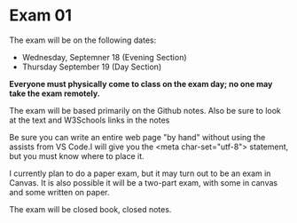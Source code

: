 # Exam 01

The exam will be on the following dates:

* Wednesday, Septemner 18 (Evening Section)
* Thursday September 19 (Day Section)

**Everyone must physically come to class on the exam day; no one may take the exam remotely.**

The exam will be based primarily on the Github notes.  Also be sure to look at the text and W3Schools links in the notes

Be sure you can write an entire web page "by hand" without using the assists from VS Code.I will give you the &lt;meta char-set="utf-8"> statement, but you must know where to place it.

I currently plan to do a paper exam, but it may turn out to be an exam in Canvas.  It is also possible it will be a two-part exam, with some in canvas and some written on paper.

The exam will be closed book, closed notes.
